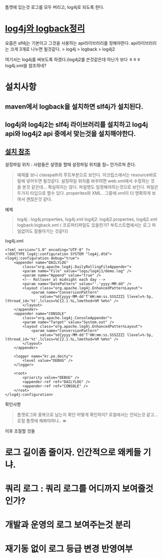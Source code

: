 톰캣에 있는것 로그를 모두 버리고, log4j로 되도록 한다.

# [log4j와 logback정리](http://goddaehee.tistory.com/45)

요즘은 slf4j는 기본이고 그것을 사용하는 api라이브러리를 정해야한다.
api라이브러리는 크게 3개로 나누면 될것같다.
    > log4j
    > logback
    > log4j2 

여기서는 log4j를 써보도록 하겠다.(log4j2를 쓴것같은데 아닌가 보다 ㅎㅎㅎlog4j.xml을 참조하네?

# 설치사항
## maven에서 logback을 설치하면  slf4j가 설치된다.
## log4j와 log4j2는 slf4j 라이브러리를 설치하고 log4j api와 log4j2 api 중에서 맞는것을 설치해야한다.
## [설치 참조](https://examples.javacodegeeks.com/enterprise-java/logback/logback-vs-log4j-example/)

설정파일 위치 : 사람들은 설명을 할때 설정파일 위치를 참~ 안가르쳐 준다. 
> 예제를 보니 classpath의 루트부분으로 보인다. 이크립스에서는 resource바로 밑에 넣어두면 될것같다.
> 설정파일 위치를 바꾸려면 web.xml에서 수정하는 것을 본것 같은데... 확실하지는 않다. 
> 파일명도 일정해야하는것으로 보인다. 파일은 두가지 타입으로 할수 있다. properites와 XML.. 그중에 xml이 더 명확하게 보여서 괜찮은것 같다.

예제
> log4j : log4j.properties, log4j.xml
> log4j2: log4j2.properties, log4j2.xml
> logback:logback.xml ( 프로퍼티파일도 있을란가? 부트스트랩에서는 로그 파일없어도 잘돌아가는 것같다)

log4j.xml
```
<?xml version="1.0" encoding="UTF-8" ?>
<!DOCTYPE log4j:configuration SYSTEM "log4j.dtd">
<log4j:configuration debug="true">
	<appender name="DAILYLOG"
		class="org.apache.log4j.DailyRollingFileAppender">
		<param name="File" value="logs/log4j1/demo.log" />
		<param name="Append" value="true" />
		<!-- Rollover at midnight each day -->
		<param name="DatePattern" value="'.'yyyy-MM-dd" />
		<layout class="org.apache.log4j.EnhancedPatternLayout">
			<param name="ConversionPattern"
				value="%d{yyyy-MM-dd'T'HH:mm:ss.SSSZZZ} llevel=%-5p, lthread_id='%t',lclass=%C{2.}.%L,lmethod=%M %m%n" />
		</layout>
	</appender>
	<appender name="CONSOLE"
		class="org.apache.log4j.ConsoleAppender">
		<param name="Target" value="System.out" />
		<layout class="org.apache.log4j.EnhancedPatternLayout">
			<param name="ConversionPattern"
				value="%d{yyyy-MM-dd'T'HH:mm:ss.SSSZZZ} llevel=%-5p, lthread_id='%t',lclass=%C{2.}.%L,lmethod=%M %m%n" />
		</layout>
	</appender>

	<logger name="kr.pe.deity">
		<level value="DEBUG" />
	</logger>

	<root>
		<priority value="DEBUG" />
		<appender-ref ref="DAILYLOG" />
		<appender-ref ref="CONSOLE" />
	</root>
</log4j:configuration>
```


확인사항
> 톰캣로그와 중복으로 남는지 확인
> 어떻게 확인하지? 로컬에서는 안되는것 같고... 로컬 톰캣에 해봐야하나.. ㅃ


이후 조절할 것들
# 로그 길이좀 줄이자. 인간적으로 왜케들 기냐.
# 쿼리 로그 : 쿼리 로그를 어디까지 보여줄것인가? 
# 개발과 운영의 로그 보여주는것 분리
# 재기동 없이 로그 등급 변경 반영여부

